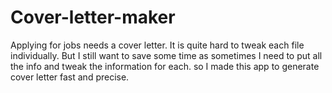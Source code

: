 # Cover-letter-maker
Applying for jobs needs a cover letter. It is quite hard to tweak each file individually. But I still want to save some time as sometimes I need to put all the info and tweak the information for each. so I made this app to generate cover letter fast and precise.
